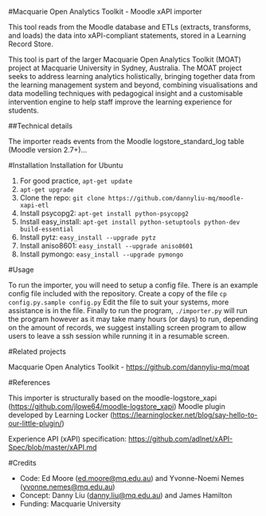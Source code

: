 #Macquarie Open Analytics Toolkit - Moodle xAPI importer

This tool reads from the Moodle database and ETLs (extracts, transforms, and loads) the data into xAPI-compliant statements, stored in a Learning Record Store.

This tool is part of the larger Macquarie Open Analytics Toolkit (MOAT) project at Macquarie University in Sydney, Australia. The MOAT project seeks to address learning analytics holistically, bringing together data from the learning management system and beyond, combining visualisations and data modelling techniques with pedagogical insight and a customisable intervention engine to help staff improve the learning experience for students.

##Technical details

The importer reads events from the Moodle logstore_standard_log table (Moodle version 2.7+)...

#Installation
Installation for Ubuntu
1. For good practice, `apt-get update`
2. `apt-get upgrade`
3. Clone the repo: `git clone https://github.com/dannyliu-mq/moodle-xapi-etl`
4. Install psycopg2: `apt-get install python-psycopg2`
5. Install easy_install: `apt-get install python-setuptools python-dev build-essential`
6. Install pytz: `easy_install --upgrade pytz`
7. Install aniso8601: `easy_install --upgrade aniso8601`
8. Install pymongo: `easy_install --upgrade pymongo`

#Usage

To run the importer, you will need to setup a config file.
There is an example config file included with the repository.
Create a copy of the file `cp config.py.sample config.py`
Edit the file to suit your systems, more assistance is in the file.
Finally to run the program, `./importer.py` will run the program however as it may take many hours (or days) to run, depending on the amount of records, we suggest installing screen program to allow users to leave a ssh session while running it in a resumable screen.

#Related projects

Macquarie Open Analytics Toolkit - https://github.com/dannyliu-mq/moat

#References

This importer is structurally based on the moodle-logstore_xapi (https://github.com/jlowe64/moodle-logstore_xapi) Moodle plugin developed by Learning Locker (https://learninglocker.net/blog/say-hello-to-our-little-plugin/)

Experience API (xAPI) specification: https://github.com/adlnet/xAPI-Spec/blob/master/xAPI.md

#Credits

* Code: Ed Moore (ed.moore@mq.edu.au) and Yvonne-Noemi Nemes (yvonne.nemes@mq.edu.au)
* Concept: Danny Liu (danny.liu@mq.edu.au) and James Hamilton
* Funding: Macquarie University
